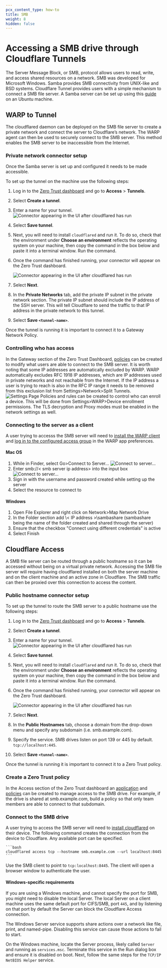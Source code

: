 ```yaml
---
pcx_content_type: how-to
title: SMB
weight: 8
hidden: false
---
```

# Accessing a SMB drive through Cloudflare Tunnels

The Server Message Block, or SMB, protocol allows users to read, write, and access shared resources on a network. SMB was developed for Microsoft Windows. Samba provides SMB connectivity from UNIX-like and BSD systems. Cloudflare Tunnel provides users with a simple mechanism to connect a SMB file server.
A Samba server can be set up using this [guide](https://ubuntu.com/tutorials/install-and-configure-samba#1-overview) on an Ubuntu machine.

## WARP to Tunnel
The cloudflared daemon can be deployed on the SMB file server to create a private network and connect the server to Cloudflare’s network. The WARP agent can then be used to securely connect to the SMB server. This method enables the SMB server to be inaccessible from the Internet.

### Private network connector setup
Once the Samba server is set up and configured it needs to be made accessible.

To set up the tunnel on the machine use the following steps:
1. Log in to the [Zero Trust dashboard](https://dash.teams.cloudflare.com) and go to **Access** > **Tunnels**. 

1. Select **Create a tunnel**.

1. Enter a name for your tunnel.
    ![Connector appearing in the UI after cloudflared has run](/cloudflare-one/static/documentation/connections/connect-apps/use-cases/name-smb.png)

1. Select **Save tunnel**.

1. Next, you will need to install `cloudflared` and run it. To do so, check that the environment under **Choose an environment** reflects the operating system on your machine, then copy the command in the box below and paste it into a terminal window. Run the command.

1. Once the command has finished running, your connector will appear on the Zero Trust dashboard.

    ![Connector appearing in the UI after cloudflared has run](/cloudflare-one/static/documentation/connections/connect-apps/use-cases/connect-the-tunnel.png)

1. Select **Next**.

1. In the **Private Networks** tab, add the private IP subnet in the private network section. The private IP subnet should include the IP address of the SSH server. This will tell Cloudflare to send the traffic to that IP address in the private network to this tunnel.

1. Select **Save `<tunnel-name>`**.

Once the tunnel is running it is important to connect it to a Gateway Network Policy.

### Controlling who has access
In the Gateway section of the Zero Trust Dashboard, [policies](/cloudflare-one/policies/filtering/network-policies/) can be created to modify what users are able to connect to the SMB server. It is worth noting that some IP addresses are automatically excluded by WARP. WARP automatically excludes  RFC 1918 IP addresses, which are IP addresses used in private networks and not reachable from the Internet. If the IP address a user is trying to reach is also in the RFC IP range it needs to be removed from this exclusion list from Settings>Network>Split Tunnels.
    ![Settings Page](/cloudflare-one/static/documentation/connections/connect-apps/use-cases/settings.png)
Policies and rules can be created to control who can enroll a device. This will be done from Settings>WARP>Device enrollment permissions. The TLS decryption and Proxy modes must be enabled in the network settings as well.

### Connecting to the server as a client
A user trying to accesss the SMB server will need to [install the WARP client](/cloudflare-one/connections/connect-devices/warp/download-warp/) and [log in to the configured access group](/cloudflare-one/connections/connect-devices/warp/deployment/manual-deployment/) in the WARP app preferences.

#### Mac OS
1. While in Finder, select Go>Connect to Server...
    ![Connect to server...](/cloudflare-one/static/documentation/connections/connect-apps/use-cases/connect-to-server.png)
1. Enter smb://< smb server ip address> into the input box
    ![Connect to server...](/cloudflare-one/static/documentation/connections/connect-apps/use-cases/smb-connect.png)
1. Sign in with the username and password created while setting up the server
1. Select the resource to connect to

#### Windows
1. Open File Explorer and right click on Network>Map Network Drive
1. In the Folder section add \\< IP address >\sambashare (sambashare being the name of the folder created and shared through the server)
1. Ensure that the checkbox "Connect using different credentials" is active
1. Select Finish

## Cloudflare Access
A SMB file server can be routed through a public hostname so it can be accessed without being on a virtual private network. Accessing the SMB file server will require having cloudflared installed on both the server machine and on the client machine and an active zone in Cloudflare. The SMB traffic can then be proxied over this connection to access the content.

### Public hostname connector setup
To set up the tunnel to route the SMB server to a public hostname use the following steps:
1. Log in to the [Zero Trust dashboard](https://dash.teams.cloudflare.com) and go to **Access** > **Tunnels**. 

1. Select **Create a tunnel**.

1. Enter a name for your tunnel.
    ![Connector appearing in the UI after cloudflared has run](/cloudflare-one/static/documentation/connections/connect-apps/use-cases/name-the-tunnel.png)

1. Select **Save tunnel**.

1. Next, you will need to install `cloudflared` and run it. To do so, check that the environment under **Choose an environment** reflects the operating system on your machine, then copy the command in the box below and paste it into a terminal window. Run the command.

1. Once the command has finished running, your connector will appear on the Zero Trust dashboard.

    ![Connector appearing in the UI after cloudflared has run](/cloudflare-one/static/documentation/connections/connect-apps/use-cases/connect-the-tunnel.png)

1. Select **Next**.

1. In the **Public Hostnames** tab, choose a domain from the drop-down menu and specify any subdomain (i.e. smb.example.com).

1. Specify the service. SMB drives listen on port 139 or 445 by default. `tcp://localhost:445`.

1. Select **Save `<tunnel-name>`**.

Once the tunnel is running it is important to connect it to a Zero Trust policy.

### Create a Zero Trust policy
In the Access section of the Zero Trust dashboard an [application](/cloudflare-one/applications/configure-apps/) and [policies](/cloudflare-one/policies/access/) can be created to manage access to the SMB drive.
For example, if the drive is shared at smb.example.com, build a policy so that only team members are able to connect to that subdomain.

### Connect to the SMB drive
A user trying to access the SMB server will need to [install cloudflared](/cloudflare-one/connections/connect-apps/install-and-setup/installation/) on their device.
The following command creates the connection from the device to Cloudflare. Any available port can be specified.

    ```bash
    cloudflared access tcp --hostname smb.example.com --url localhost:8445
    ```
Use the SMB client to point to `tcp:localhost:8445`. The client will open a browser window to authenticate the user.

#### Windows-specific requirements

If you are using a Windows machine, and cannot specify the port for SMB, you might need to disable the local Server. The local Server on a client machine uses the same default port for CIFS/SMB, port `445`, and by listening on that port by default the Server can block the Cloudflare Access connection.

The Windows Server service supports share actions over a network like file, print, and named-pipe. Disabling this service can cause those actions to fail to start.

On the Windows machine, locate the Server process, likely called `Server` and running as `services.msc`. Terminate this service in the Run dialog box and ensure it is disabled on boot. Next, follow the same steps for the `TCP/IP NetBIOS Helper` service.
